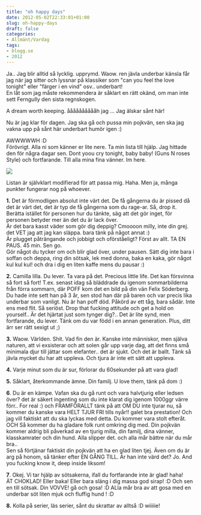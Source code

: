 ```yaml
---
title: "oh happy days"
date: 2012-05-02T22:33:01+01:00
slug: oh-happy-days
draft: false
categories:
- Allmänt/Vardag
tags:
- blogg.se
- 2012
---
```

Ja.. Jag blir alltid så lycklig. upprymd. Waow. ren jävla underbar känsla får jag när jag sitter och lyssnar på klassiker som "can you feel the love tonight" eller "färger i en vind" osv.. underbart!  
En låt som jag måste rekommendera är såklart en rätt okänd, om man inte sett Ferngully den sista regnskogen.  
  
A dream worth keeping. ååååååååååh jag ... Jag älskar sånt här!  
  
Nu är jag klar för dagen. Jag ska gå och pussa min pojkvän, sen ska jag vakna upp på sånt här underbart humör igen :)  
  
AWWWWWH :D  
Förövrigt. Alla ni som känner er lite nere. Ta min lista till hjälp. Jag hittade den för några dagar sen. Dont yoou cry tonight, baby baby! (Guns N roses Style) och fortfarande. Till alla mina fina vänner. Im here.  
  
![](/assets/images/blogg.se/wp_001357_200985311.jpg)  
  
Listan är självklart modifierad för att passa mig. Haha. Men ja, många punkter fungerar nog på whoever.  
  
**1.** Det är förmodligen absolut inte värt det. De få gångerna du är pissed då det är värt det, det är typ de få gångerna som du rage-ar. Så, drop it. Berätta istället för personen hur du tänkte, säg att det gör inget, för personen betyder mer än det du är lack över.  
Är det bara kasst väder som gör dig deppig? Cmoooon milly, inte din grej. det VET jag att jag kan släppa. bara tänk på något annat :)  
Är plugget påträngande och jobbigt och oförståeligt? Först av allt. TA EN PAUS. 45 min. Sen go.  
Gör något du tycker om och blir glad över, under pausen. Sätt dig inte bara i soffan och deppa, ring din sötsak, lek med donna, baka en kaka, gör något kul kul kul! och dra i dig en liten kaffe mens du pausar :)  
  
**2.** Camilla lilla. Du lever. Ta vara på det. Precious little life. Det kan försvinna så fort så fort! T.ex. senast idag så bläddrade du igenom sommarbilderna från förra sommarn, där POFF kom det en bild på din vän Felix Söderberg. Du hade inte sett han på 3 år, sen stod han där på baren och var precis lika underbar som vanligt. Nu är han poff död. Påkörd av ett tåg, bara sådär. Inte ens med flit. Så seriöst. Drop that fucking attitude och get a hold on yourself.. Är det hjärtat just som tynger dig?.. Det är lite synd, men fortfarande, du lever. Tänk om du var född i en annan generation. Plus, ditt ärr ser rätt sexigt ut ;)  
  
**3.** Waow. Världen. Shit. Vad fin den är. Kanske inte människor, men själva naturen, att vi exsisterar och att solen går upp varje dag, att det finns små minimala djur till jättar som elefanter.. det är sjukt. Och det är ballt. Tänk så jävla mycket du har att uppleva. Och tjura är inte ett sätt att uppleva.  
  
**4.** Varje minut som du är sur, förlorar du 60sekunder på att vara glad!  
  
**5.** Såklart, återkommande ämne. Din familj. U love them, tänk på dom :)  
  
**6**. Du är en kämpe. Vafan ska du gå runt och vara halvtjurig eller ledsen över? det är säkert ingenting som du inte klarat dig igenom 1000ggr värre förr.. For real :) och FRAMFÖRALLT tänk på att OM DU inte tjurar nu, så kommer du kanske vara HELT TJUR FRI tills nyår!! galet bra prestation! Och jag vill faktiskt att du ska lyckas med detta. Du kommer vara stolt efteråt.  
OCH Så kommer du ha gladare folk runt omkring dig med. Din pojkvän kommer aldrig bli påverkad av en tjurig milla, din familj, dina vänner, klasskamrater och din hund. Alla slipper det. och alla mår bättre när du mår bra..  
Sen så förtjänar faktiskt din pojkvän att ha en glad liten tjej. Även om du är arg på honom, så tänker efter EN GÅNG TILL. Är han inte värd det? Jo. And you fucking know it, deep inside liksom!  
  
**7**. Okej. Vi tar hjälp av sötsakerna, ifall du fortfarande inte är glad! haha!  
ÄT CHOKLAD! Eller baka! Eller bara släng i dig massa god sirap! :D Och sen en till sötsak. Din VOVVE! gå och gosa! :D ALla mår bra av att gosa med en underbar söt liten mjuk och fluffig hund ! :D  
  
**8.** Kolla på serier, läs serier, sånt du skrattar av alltså :D wiiiiie!
